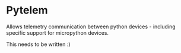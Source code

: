 # Pytelem

Allows telemetry communication between python devices - including specific support for micropython devices. 

This needs to be written :)
